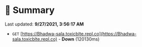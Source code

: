 # 📖 Summary
Last updated: **9/27/2021, 3:56:17 AM**

- `GET` [https://Bhadwa-sala.toxicblte.repl.co](https://Bhadwa-sala.toxicblte.repl.co) - **Down** (120130ms)
